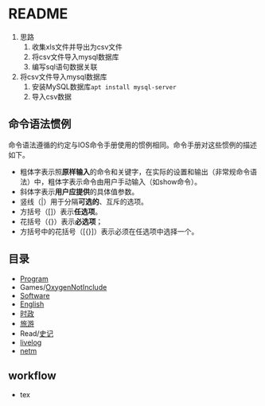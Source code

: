 # README

1. 思路
    1. 收集xls文件并导出为csv文件
    2. 将csv文件导入mysql数据库
    3. 编写sql语句数据关联
2. 将csv文件导入mysql数据库
    1. 安装MySQL数据库`apt install mysql-server`
    2. 导入csv数据

## 命令语法惯例

命令语法遵循的约定与IOS命令手册使用的惯例相同。命令手册对这些惯例的描述如下。
- 粗体字表示照**原样输入**的命令和关键字，在实际的设置和输出（非常规命令语法）中，粗体字表示命令由用户手动输入（如show命令）。
- 斜体字表示**用户应提供**的具体值参数。
- 竖线（|）用于分隔**可选的**、互斥的选项。
- 方括号（[]）表示**任选项**。
- 花括号（{}）表示**必选项**；
- 方括号中的花括号（[{}]）表示必须在任选项中选择一个。

## 目录

- [Program](Program/Program.md)
- Games/[OxygenNotInclude](OxygenNotInclude.md)
- [Software](Software/software.md)
- [English](english.md)
- [时政](CivilServant/时政/时政.md)
- [旅游](旅游.md)
- Read/[史记](史记.md)
- [livelog](live_log/livelog.md)
- [netm](NETM/netm.md)

## workflow

- tex